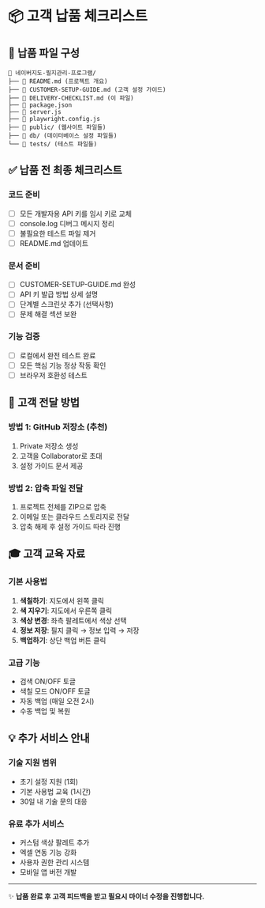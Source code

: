# 📦 고객 납품 체크리스트

## 🎯 납품 파일 구성
```
📁 네이버지도-필지관리-프로그램/
├── 📄 README.md (프로젝트 개요)
├── 📄 CUSTOMER-SETUP-GUIDE.md (고객 설정 가이드)
├── 📄 DELIVERY-CHECKLIST.md (이 파일)
├── 📄 package.json
├── 📄 server.js
├── 📄 playwright.config.js
├── 📁 public/ (웹사이트 파일들)
├── 📁 db/ (데이터베이스 설정 파일들)
└── 📁 tests/ (테스트 파일들)
```

## ✅ 납품 전 최종 체크리스트

### 코드 준비
- [ ] 모든 개발자용 API 키를 임시 키로 교체
- [ ] console.log 디버그 메시지 정리
- [ ] 불필요한 테스트 파일 제거
- [ ] README.md 업데이트

### 문서 준비  
- [ ] CUSTOMER-SETUP-GUIDE.md 완성
- [ ] API 키 발급 방법 상세 설명
- [ ] 단계별 스크린샷 추가 (선택사항)
- [ ] 문제 해결 섹션 보완

### 기능 검증
- [ ] 로컬에서 완전 테스트 완료
- [ ] 모든 핵심 기능 정상 작동 확인
- [ ] 브라우저 호환성 테스트

## 📧 고객 전달 방법

### 방법 1: GitHub 저장소 (추천)
1. Private 저장소 생성
2. 고객을 Collaborator로 초대
3. 설정 가이드 문서 제공

### 방법 2: 압축 파일 전달
1. 프로젝트 전체를 ZIP으로 압축
2. 이메일 또는 클라우드 스토리지로 전달
3. 압축 해제 후 설정 가이드 따라 진행

## 🎓 고객 교육 자료

### 기본 사용법
1. **색칠하기**: 지도에서 왼쪽 클릭
2. **색 지우기**: 지도에서 우른쪽 클릭  
3. **색상 변경**: 좌측 팔레트에서 색상 선택
4. **정보 저장**: 필지 클릭 → 정보 입력 → 저장
5. **백업하기**: 상단 백업 버튼 클릭

### 고급 기능
- 검색 ON/OFF 토글
- 색칠 모드 ON/OFF 토글
- 자동 백업 (매일 오전 2시)
- 수동 백업 및 복원

## 💡 추가 서비스 안내

### 기술 지원 범위
- 초기 설정 지원 (1회)
- 기본 사용법 교육 (1시간)
- 30일 내 기술 문의 대응

### 유료 추가 서비스
- 커스텀 색상 팔레트 추가
- 엑셀 연동 기능 강화
- 사용자 권한 관리 시스템
- 모바일 앱 버전 개발

---

✨ **납품 완료 후 고객 피드백을 받고 필요시 마이너 수정을 진행합니다.**